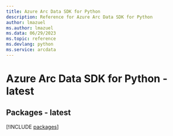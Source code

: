 ```yaml
---
title: Azure Arc Data SDK for Python
description: Reference for Azure Arc Data SDK for Python
author: lmazuel
ms.author: lmazuel
ms.data: 06/29/2023
ms.topic: reference
ms.devlang: python
ms.service: arcdata
---
```

# Azure Arc Data SDK for Python - latest
## Packages - latest
[!INCLUDE [packages](arc-data-index.md)]
